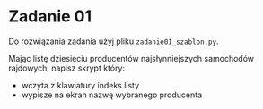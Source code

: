 # Zadanie 01

Do rozwiązania zadania użyj pliku `zadanie01_szablon.py`.

Mając listę dziesięciu producentów najsłynniejszych samochodów rajdowych, napisz skrypt który:
- wczyta z klawiatury indeks listy
- wypisze na ekran nazwę wybranego producenta
